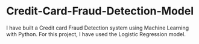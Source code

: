 # Credit-Card-Fraud-Detection-Model
I have built a Credit card Fraud Detection system using Machine Learning with Python. For this project, I have used the Logistic Regression model.
